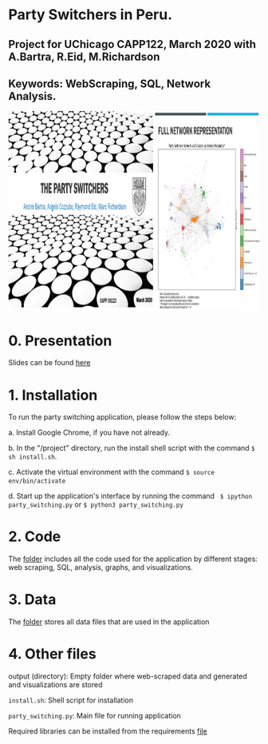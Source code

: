 # Party Switchers in Peru.
## Project for UChicago CAPP122, March 2020 with A.Bartra, R.Eid, M.Richardson
## Keywords: WebScraping, SQL, Network Analysis.

<img src="https://github.com/acozzubo/party-switchers/blob/main/images/net3.png" alt="drawing" height="400" width="1200"/>


# 0. Presentation 
Slides can be found [here](<https://github.com/acozzubo/party-switchers/blob/main/The Party Switchers.pptx>)

# 1. Installation 

To run the party switching application, please follow the steps below:

a. Install Google Chrome, if you have not already.

b. In the "/project" directory, run the install shell script with the
	   command ```$ sh install.sh```.

c. Activate the virtual environment with the command ```$ source env/bin/activate```

d. Start up the application's interface by running the command
	   ``` $ ipython party_switching.py``` or ```$ python3 party_switching.py```

# 2. Code 
The [folder](https://github.com/acozzubo/party-switchers/tree/main/code) includes all the code used for the application by different stages: web scraping, SQL, analysis, graphs, and visualizations.

# 3. Data

The [folder](https://github.com/acozzubo/party-switchers/tree/main/data) stores all data files that are used in the application

# 4. Other files 

output (directory): Empty folder where web-scraped data and generated and visualizations are stored

```install.sh```: Shell script for installation

```party_switching.py```: Main file for running application

Required libraries can be installed from the requirements [file](https://github.com/acozzubo/party-switchers/blob/main/requirements.txt)


